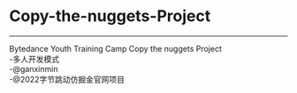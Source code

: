 # Copy-the-nuggets-Project
---
Bytedance Youth Training Camp Copy the nuggets Project  
-多人开发模式  
-@ganxinmin  
-@2022字节跳动仿掘金官网项目  
